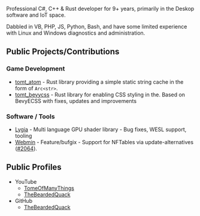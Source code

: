 Professional C#, C++ & Rust developer for 9+ years, primarily in the Deskop software and IoT space.

Dabbled in VB, PHP, JS, Python, Bash, and have some limited experience with Linux and Windows diagnostics and administration.

## Public Projects/Contributions

### Game Development
- [tomt_atom][proj-tomtatom] - Rust library providing a simple static string cache in the form of `Arc<str>`.
- [tomt_bevycss][proj-tomtbevycss] - Rust library for enabling CSS styling in the. Based on BevyECSS with fixes, updates and improvements

### Software / Tools
- [Lygia][proj-lygia] - Multi language GPU shader library - Bug fixes, WESL support, tooling
- [Webmin][proj-webmin] - Feature/bufgix - Support for NFTables via update-alternatives ([#2064](https://github.com/webmin/webmin/pull/2064)).

## Public Profiles
- YouTube
  - [TomeOfManyThings][tomt-youtube]
  - [TheBeardedQuack][tbq-youtube]
- GitHub
  - [TheBeardedQuack][tbq-github]

[tbq-github]: https://github.com/TheBeardedQuack/
[tbq-youtube]: https://www.youtube.com/@TheBeardedQuack
[tomt-youtube]: https://www.youtube.com/c/TomeOfManyThings
[proj-tomtatom]: https://github.com/TheBeardedQuack/tomt_atom
[proj-tomtbevycss]: https://github.com/TheBeardedQuack/tomt_bevycss
[proj-lygia]: https://github.com/patriciogonzalezvivo/lygia
[proj-webmin]: https://github.com/webmin/webmin
